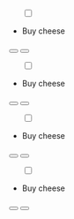 <div className='w-3/4 m-auto p-2 '>
        <section className='flex justify-between items-end bg-slate-300 shadow-sm'>
          <ul>
            <input
              type='checkbox'
              className='relative top-0.5 rounded-full p-4 ml-2 form-checkbox'
            />
            <li className='inline-block'>
              <p className='text-lg ml-2'>Buy cheese</p>
            </li>
          </ul>
          <div>
            <button>
              <FiEdit className='text-lg mr-2' onClick={handleEdit} />
            </button>
            <button>
              <AiFillDelete className='text-lg' />
            </button>
          </div>
        </section>
      </div>
<div className='w-3/4 m-auto p-2 '>
        <section className='flex justify-between items-end bg-slate-300 shadow-sm'>
          <ul>
            <input
              type='checkbox'
              className='relative top-0.5 rounded-full p-4 ml-2 form-checkbox'
            />
            <li className='inline-block'>
              <p className='text-lg ml-2'>Buy cheese</p>
            </li>
          </ul>
          <div>
            <button>
              <FiEdit className='text-lg mr-2' onClick={handleEdit} />
            </button>
            <button>
              <AiFillDelete className='text-lg' />
            </button>
          </div>
        </section>
      </div>
<div className='w-3/4 m-auto p-2 '>
        <section className='flex justify-between items-end bg-slate-300 shadow-sm'>
          <ul>
            <input
              type='checkbox'
              className='relative top-0.5 rounded-full p-4 ml-2 form-checkbox'
            />
            <li className='inline-block'>
              <p className='text-lg ml-2'>Buy cheese</p>
            </li>
          </ul>
          <div>
            <button>
              <FiEdit className='text-lg mr-2' onClick={handleEdit} />
            </button>
            <button>
              <AiFillDelete className='text-lg' />
            </button>
          </div>
        </section>
      </div>
<div className='w-3/4 m-auto p-2 '>
        <section className='flex justify-between items-end bg-slate-300 shadow-sm'>
          <ul>
            <input
              type='checkbox'
              className='relative top-0.5 rounded-full p-4 ml-2 form-checkbox'
            />
            <li className='inline-block'>
              <p className='text-lg ml-2'>Buy cheese</p>
            </li>
          </ul>
          <div>
            <button>
              <FiEdit className='text-lg mr-2' onClick={handleEdit} />
            </button>
            <button>
              <AiFillDelete className='text-lg' />
            </button>
          </div>
        </section>
      </div>
